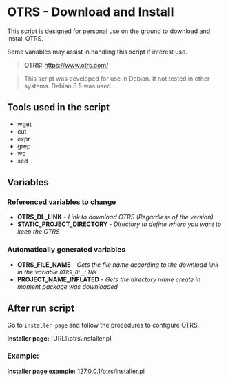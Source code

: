 # OTRS - Download and Install

This script is designed for personal use on the ground to download and install OTRS.

Some variables may assist in handling this script if interest use.

> **OTRS:** https://www.otrs.com/

> This script was developed for use in Debian. It not tested in other systems. Debian 8.5 was used.

## Tools used in the script
- wget
- cut
- expr
- grep
- wc
- sed

## Variables

### Referenced variables to change
- **OTRS_DL_LINK** - _Link to download OTRS (Regardless of the version)_
- **STATIC_PROJECT_DIRECTORY** - _Directory to define where you want to keep the OTRS_

### Automatically generated variables
- **OTRS_FILE_NAME** - _Gets the file name according to the download link in the variable `OTRS_DL_LINK`_
- **PROJECT_NAME_INFLATED** - _Gets the directory name create in moment package was downloaded_

## After run script
Go to `installer page` and follow the procedures to configure OTRS.

**Installer page:** [URL]\otrs\installer.pl

### Example:
**Installer page example:** 127.0.0.1/otrs/installer.pl